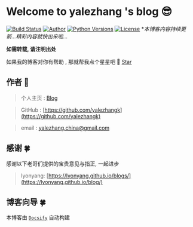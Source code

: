<!-- gitlab 博客首页配置 -->
# Welcome to yalezhang 's blog 😎 

[![Build Status](https://app.travis-ci.com/yalezhangk/blog.svg?branch=master)](https://app.travis-ci.com/yalezhangk/blog)
[![Author](https://img.shields.io/badge/Author-yalezhang-orange.svg)](https://github.com/yalezhangk/blogs)
[![Python Versions](https://img.shields.io/badge/python-2.x%2C%203.x-blue.svg)](https://www.python.org/)
[![License](https://img.shields.io/badge/license-Apache%202.0-blue.svg)](https://github.com/yalezhangk/blogs)
**本博客内容持续更新...精彩内容就快出来啦...*

**如需转载, 请注明出处**

如果我的博客对你有帮助 , 那就帮我点个星星吧 🤣 [Star](https://github.com/yalezhangk/blogs)

## 作者  🤣


> 个人主页 : [Blog](https://yalezhangk.github.io/blogs/)

> GitHub : [https://github.com/yalezhangk](https://github.com/yalezhangk)

> email : [yalezhang.china@gmail.com](yalezhang.china@gmail.com)


## 感谢  🍀

感谢以下老哥们提供的宝贵意见与指正, 一起进步

>  lyonyang: [https://lyonyang.github.io/blogs/](https://lyonyang.github.io/blog/)


## 博客向导  🍀

本博客由 [`Docsify`](https://docsify.js.org/#/zh-cn/) 自动构建
